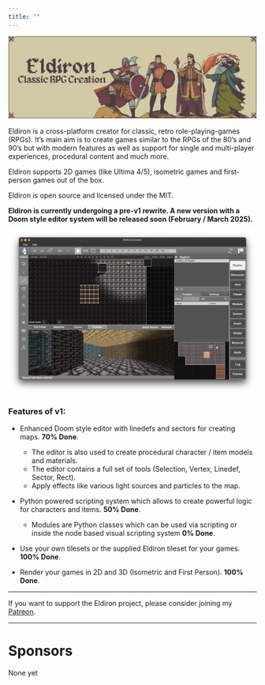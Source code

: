 ```yaml
---
title: ""
---
```


![Eldiron Map](./coverlarge.png)

Eldiron is a cross-platform creator for classic, retro role-playing-games (RPGs). It’s main aim is to create games similar to the RPGs of the 80’s and 90’s but with modern features as well as support for single and multi-player experiences, procedural content and much more.

Eldiron supports 2D games (like Ultima 4/5), isometric games and first-person games out of the box.

Eldiron is open source and licensed under the MIT.

**Eldiron is currently undergoing a pre-v1 rewrite. A new version with a Doom style editor system will be released soon (February / March 2025).**

![Eldiron Screenshot](./screenshot.png)

### Features of v1:

- Enhanced Doom style editor with linedefs and sectors for creating maps. **70% Done**.
  - The editor is also used to create procedural character / item models and materials.
  - The editor contains a full set of tools (Selection, Vertex, Linedef, Sector, Rect).
  - Apply effects like various light sources and particles to the map.

- Python powered scripting system which allows to create powerful logic for characters and items. **50% Done**.
  - Modules are Python classes which can be used via scripting or inside the node based visual scripting system **0% Done**.

- Use your own tilesets or the supplied Eldiron tileset for your games. **100% Done**.
- Render your games in 2D and 3D (Isometric and First Person). **100% Done**.

---

If you want to support the Eldiron project, please consider joining my [Patreon](https://www.patreon.com/eldiron).

---

<!-- ![Screenshot](character_screenshot.png) -->

<!-- {{< youtube hrhmtCG9ePw >}} -->

# Sponsors

None yet

<!-- [![Digital Ocean](./DO_Logo_Horizontal_Blue.png?lightbox=false)](https://www.digitalocean.com/?utm_medium=opensource&utm_source=Eldiron) -->
